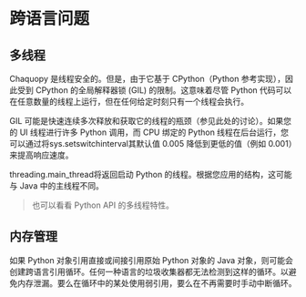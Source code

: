 # 跨语言问题

## 多线程

Chaquopy 是线程安全的。但是，由于它基于 CPython（Python 参考实现），因此受到 CPython 的全局解释器锁 (GIL) 的限制。这意味着尽管 Python 代码可以在任意数量的线程上运行，但在任何给定时刻只有一个线程会执行。

GIL 可能是快速连续多次释放和获取它的线程的瓶颈（参见此处的讨论）。如果您的 UI 线程进行许多 Python 调用，而 CPU 绑定的 Python 线程在后台运行，您可以通过将sys.setswitchinterval其默认值 0.005 降低到更低的值（例如 0.001）来提高响应速度。

threading.main_thread将返回启动 Python 的线程。根据您应用的结构，这可能与 Java 中的主线程不同。

> 也可以看看
> Python API 的多线程特性。

## 内存管理
如果 Python 对象引用直接或间接引用原始 Python 对象的 Java 对象，则可能会创建跨语言引用循环。任何一种语言的垃圾收集器都无法检测到这样的循环。以避免内存泄漏。要么在循环中的某处使用弱引用，要么在不再需要时手动中断循环。